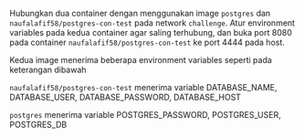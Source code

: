 Hubungkan dua container dengan menggunakan image `postgres` dan `naufalafif58/postgres-con-test` pada network `challenge`. Atur environment variables pada kedua container agar saling terhubung, dan buka port 8080 pada container `naufalafif58/postgres-con-test` ke port 4444 pada host.

Kedua image menerima beberapa environment variables seperti pada keterangan dibawah

`naufalafif58/postgres-con-test` menerima variable DATABASE_NAME, DATABASE_USER, DATABASE_PASSWORD, DATABASE_HOST

`postgres` menerima variable POSTGRES_PASSWORD, POSTGRES_USER, POSTGRES_DB
